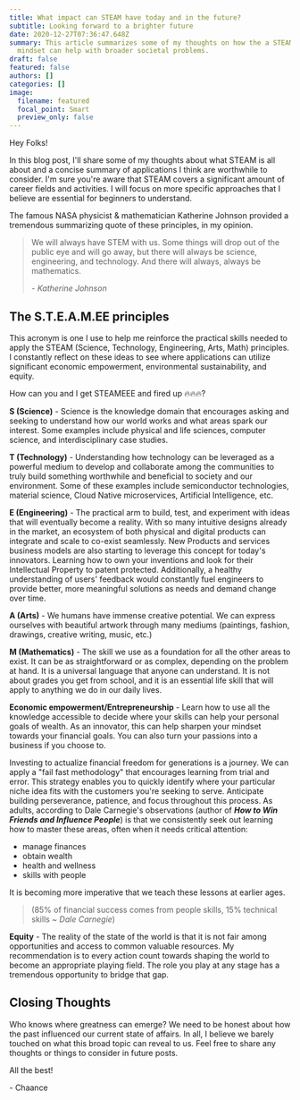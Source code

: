 ```yaml
---
title: What impact can STEAM have today and in the future?
subtitle: Looking forward to a brighter future
date: 2020-12-27T07:36:47.648Z
summary: This article summarizes some of my thoughts on how the a STEAM centered
  mindset can help with broader societal problems.
draft: false
featured: false
authors: []
categories: []
image:
  filename: featured
  focal_point: Smart
  preview_only: false
---
```

Hey Folks!

In this blog post, I'll share some of my thoughts about what STEAM is all about and a concise summary of applications I think are worthwhile to consider. I'm sure you're aware that STEAM covers a significant amount of career fields and activities. I will focus on more specific approaches that I believe are essential for beginners to understand. 

The famous NASA physicist & mathematician Katherine Johnson provided a tremendous summarizing quote of these principles, in my opinion.

> We will always have STEM with us. Some things will drop out of the public eye and will go away, but there will always be science, engineering, and technology. And there will always, always be mathematics.
>
> \- *Katherine Johnson*

## The S.T.E.A.M.EE principles

This acronym is one I use to help me reinforce the practical skills needed to apply the STEAM (Science, Technology, Engineering, Arts, Math) principles. I constantly reflect on these ideas to see where applications can utilize significant economic empowerment, environmental sustainability, and equity.

How can you and I get STEAMEEE and fired up 🔥🔥🔥?

**S (Science)** - Science is the knowledge domain that encourages asking and seeking to understand how our world works and what areas spark our interest. Some examples include physical and life sciences, computer science, and interdisciplinary case studies.

**T (Technology)** - Understanding how technology can be leveraged as a powerful medium to develop and collaborate among the communities to truly build something worthwhile and beneficial to society and our environment. Some of these examples include semiconductor technologies, material science, Cloud Native microservices, Artificial Intelligence, etc.

**E (Engineering)** - The practical arm to build, test, and experiment with ideas that will eventually become a reality.  With so many intuitive designs already in the market, an ecosystem of both physical and digital products can integrate and scale to co-exist seamlessly. New Products and services business models are also starting to leverage this concept for today's innovators. Learning how to own your inventions and look for their Intellectual Property to patent protected. Additionally, a healthy understanding of users' feedback would constantly fuel engineers to provide better, more meaningful solutions as needs and demand change over time.

**A (Arts)** - We humans have immense creative potential. We can express ourselves with beautiful artwork through many mediums (paintings, fashion, drawings, creative writing, music, etc.)

**M (Mathematics)** - The skill we use as a foundation for all the other areas to exist. It can be as straightforward or as complex, depending on the problem at hand. It is a universal language that anyone can understand. It is not about grades you get from school, and it is an essential life skill that will apply to anything we do in our daily lives.

**Economic empowerment/Entrepreneurship** - Learn how to use all the knowledge accessible to decide where your skills can help your personal goals of wealth. As an innovator, this can help sharpen your mindset towards your financial goals. You can also turn your passions into a business if you choose to.

Investing to actualize financial freedom for generations is a journey. We can apply a "fail fast methodology" that encourages learning from trial and error. This strategy enables you to quickly identify where your particular niche idea fits with the customers you're seeking to serve. Anticipate building perseverance, patience, and focus throughout this process. As adults, according to Dale Carnegie's observations (author of ***How to Win Friends and Influence People***) is that we consistently seek out learning how to master these areas, often when it needs critical attention:

* manage finances
* obtain wealth
* health and wellness
* skills with people

It is becoming more imperative that we teach these lessons at earlier ages.

> (85% of financial success comes from people skills, 15% technical skills ~ *Dale Carnegie*)

**Equity** - The reality of the state of the world is that it is not fair among opportunities and access to common valuable resources. My recommendation is to every action count towards shaping the world to become an appropriate playing field. The role you play at any stage has a tremendous opportunity to bridge that gap.

## Closing Thoughts

Who knows where greatness can emerge? We need to be honest about how the past influenced our current state of affairs. In all, I believe we barely touched on what this broad topic can reveal to us. Feel free to share any thoughts or things to consider in future posts.

All the best!

\- Chaance
